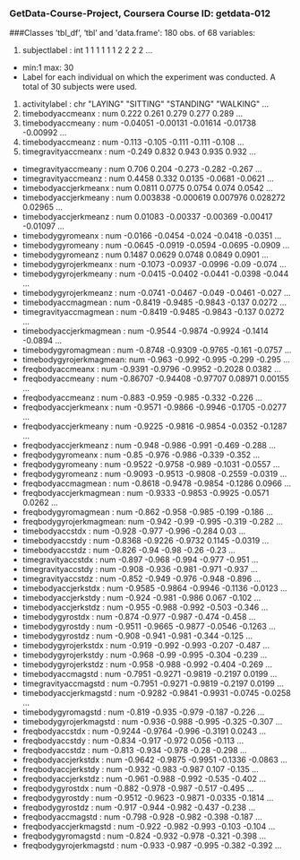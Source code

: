 ### GetData-Course-Project, Coursera Course ID: getdata-012
###Classes ‘tbl_df’, ‘tbl’ and 'data.frame':	180 obs. of  68 variables:
1. subjectlabel           : int  1 1 1 1 1 1 2 2 2 2 ...
  - min:1 max: 30
  - Label for each individual on which the experiment was conducted. A total of 30 subjects were used.
1. activitylabel          : chr  "LAYING" "SITTING" "STANDING" "WALKING" ...
1. timebodyaccmeanx       : num  0.222 0.261 0.279 0.277 0.289 ...
1. timebodyaccmeany       : num  -0.04051 -0.00131 -0.01614 -0.01738 -0.00992 ...
1. timebodyaccmeanz       : num  -0.113 -0.105 -0.111 -0.111 -0.108 ...
1. timegravityaccmeanx    : num  -0.249 0.832 0.943 0.935 0.932 ...
* timegravityaccmeany    : num  0.706 0.204 -0.273 -0.282 -0.267 ...
* timegravityaccmeanz    : num  0.4458 0.332 0.0135 -0.0681 -0.0621 ...
* timebodyaccjerkmeanx   : num  0.0811 0.0775 0.0754 0.074 0.0542 ...
* timebodyaccjerkmeany   : num  0.003838 -0.000619 0.007976 0.028272 0.02965 ...
* timebodyaccjerkmeanz   : num  0.01083 -0.00337 -0.00369 -0.00417 -0.01097 ...
* timebodygyromeanx      : num  -0.0166 -0.0454 -0.024 -0.0418 -0.0351 ...
* timebodygyromeany      : num  -0.0645 -0.0919 -0.0594 -0.0695 -0.0909 ...
* timebodygyromeanz      : num  0.1487 0.0629 0.0748 0.0849 0.0901 ...
* timebodygyrojerkmeanx  : num  -0.1073 -0.0937 -0.0996 -0.09 -0.074 ...
* timebodygyrojerkmeany  : num  -0.0415 -0.0402 -0.0441 -0.0398 -0.044 ...
* timebodygyrojerkmeanz  : num  -0.0741 -0.0467 -0.049 -0.0461 -0.027 ...
* timebodyaccmagmean     : num  -0.8419 -0.9485 -0.9843 -0.137 0.0272 ...
* timegravityaccmagmean  : num  -0.8419 -0.9485 -0.9843 -0.137 0.0272 ...
* timebodyaccjerkmagmean : num  -0.9544 -0.9874 -0.9924 -0.1414 -0.0894 ...
* timebodygyromagmean    : num  -0.8748 -0.9309 -0.9765 -0.161 -0.0757 ...
* timebodygyrojerkmagmean: num  -0.963 -0.992 -0.995 -0.299 -0.295 ...
* freqbodyaccmeanx       : num  -0.9391 -0.9796 -0.9952 -0.2028 0.0382 ...
* freqbodyaccmeany       : num  -0.86707 -0.94408 -0.97707 0.08971 0.00155 ...
* freqbodyaccmeanz       : num  -0.883 -0.959 -0.985 -0.332 -0.226 ...
* freqbodyaccjerkmeanx   : num  -0.9571 -0.9866 -0.9946 -0.1705 -0.0277 ...
* freqbodyaccjerkmeany   : num  -0.9225 -0.9816 -0.9854 -0.0352 -0.1287 ...
* freqbodyaccjerkmeanz   : num  -0.948 -0.986 -0.991 -0.469 -0.288 ...
* freqbodygyromeanx      : num  -0.85 -0.976 -0.986 -0.339 -0.352 ...
* freqbodygyromeany      : num  -0.9522 -0.9758 -0.989 -0.1031 -0.0557 ...
* freqbodygyromeanz      : num  -0.9093 -0.9513 -0.9808 -0.2559 -0.0319 ...
* freqbodyaccmagmean     : num  -0.8618 -0.9478 -0.9854 -0.1286 0.0966 ...
* freqbodyaccjerkmagmean : num  -0.9333 -0.9853 -0.9925 -0.0571 0.0262 ...
* freqbodygyromagmean    : num  -0.862 -0.958 -0.985 -0.199 -0.186 ...
* freqbodygyrojerkmagmean: num  -0.942 -0.99 -0.995 -0.319 -0.282 ...
* timebodyaccstdx        : num  -0.928 -0.977 -0.996 -0.284 0.03 ...
* timebodyaccstdy        : num  -0.8368 -0.9226 -0.9732 0.1145 -0.0319 ...
* timebodyaccstdz        : num  -0.826 -0.94 -0.98 -0.26 -0.23 ...
* timegravityaccstdx     : num  -0.897 -0.968 -0.994 -0.977 -0.951 ...
* timegravityaccstdy     : num  -0.908 -0.936 -0.981 -0.971 -0.937 ...
* timegravityaccstdz     : num  -0.852 -0.949 -0.976 -0.948 -0.896 ...
* timebodyaccjerkstdx    : num  -0.9585 -0.9864 -0.9946 -0.1136 -0.0123 ...
* timebodyaccjerkstdy    : num  -0.924 -0.981 -0.986 0.067 -0.102 ...
* timebodyaccjerkstdz    : num  -0.955 -0.988 -0.992 -0.503 -0.346 ...
* timebodygyrostdx       : num  -0.874 -0.977 -0.987 -0.474 -0.458 ...
* timebodygyrostdy       : num  -0.9511 -0.9665 -0.9877 -0.0546 -0.1263 ...
* timebodygyrostdz       : num  -0.908 -0.941 -0.981 -0.344 -0.125 ...
* timebodygyrojerkstdx   : num  -0.919 -0.992 -0.993 -0.207 -0.487 ...
* timebodygyrojerkstdy   : num  -0.968 -0.99 -0.995 -0.304 -0.239 ...
* timebodygyrojerkstdz   : num  -0.958 -0.988 -0.992 -0.404 -0.269 ...
* timebodyaccmagstd      : num  -0.7951 -0.9271 -0.9819 -0.2197 0.0199 ...
* timegravityaccmagstd   : num  -0.7951 -0.9271 -0.9819 -0.2197 0.0199 ...
* timebodyaccjerkmagstd  : num  -0.9282 -0.9841 -0.9931 -0.0745 -0.0258 ...
* timebodygyromagstd     : num  -0.819 -0.935 -0.979 -0.187 -0.226 ...
* timebodygyrojerkmagstd : num  -0.936 -0.988 -0.995 -0.325 -0.307 ...
* freqbodyaccstdx        : num  -0.9244 -0.9764 -0.996 -0.3191 0.0243 ...
* freqbodyaccstdy        : num  -0.834 -0.917 -0.972 0.056 -0.113 ...
* freqbodyaccstdz        : num  -0.813 -0.934 -0.978 -0.28 -0.298 ...
* freqbodyaccjerkstdx    : num  -0.9642 -0.9875 -0.9951 -0.1336 -0.0863 ...
* freqbodyaccjerkstdy    : num  -0.932 -0.983 -0.987 0.107 -0.135 ...
* freqbodyaccjerkstdz    : num  -0.961 -0.988 -0.992 -0.535 -0.402 ...
* freqbodygyrostdx       : num  -0.882 -0.978 -0.987 -0.517 -0.495 ...
* freqbodygyrostdy       : num  -0.9512 -0.9623 -0.9871 -0.0335 -0.1814 ...
* freqbodygyrostdz       : num  -0.917 -0.944 -0.982 -0.437 -0.238 ...
* freqbodyaccmagstd      : num  -0.798 -0.928 -0.982 -0.398 -0.187 ...
* freqbodyaccjerkmagstd  : num  -0.922 -0.982 -0.993 -0.103 -0.104 ...
* freqbodygyromagstd     : num  -0.824 -0.932 -0.978 -0.321 -0.398 ...
* freqbodygyrojerkmagstd : num  -0.933 -0.987 -0.995 -0.382 -0.392 ...

